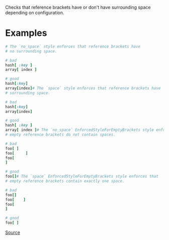 
Checks that reference brackets have or don't have
surrounding space depending on configuration.

# Examples

```ruby
# The `no_space` style enforces that reference brackets have
# no surrounding space.

# bad
hash[ :key ]
array[ index ]

# good
hash[:key]
array[index]# The `space` style enforces that reference brackets have
# surrounding space.

# bad
hash[:key]
array[index]

# good
hash[ :key ]
array[ index ]# The `no_space` EnforcedStyleForEmptyBrackets style enforces that
# empty reference brackets do not contain spaces.

# bad
foo[ ]
foo[     ]
foo[
]

# good
foo[]# The `space` EnforcedStyleForEmptyBrackets style enforces that
# empty reference brackets contain exactly one space.

# bad
foo[]
foo[    ]
foo[
]

# good
foo[ ]
```

[Source](http://www.rubydoc.info/gems/rubocop/RuboCop/Cop/Layout/SpaceInsideReferenceBrackets)